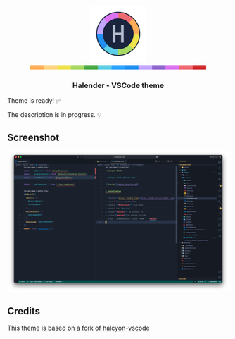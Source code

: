 <p align="center">
  <img src="../../assets/docs/halender-logo.svg" width="128" />
  <img src="../../assets/docs/palette-stripe.svg" width="400" />
</p>

<h3 align="center">
  Halender - VSCode theme
</h3>

Theme is ready! ✅

The description is in progress. 💡

## Screenshot

![Demo](./images/demo.png)

## Credits

This theme is based on a fork of [halcyon-vscode](https://github.com/bchiang7/halcyon-vscode/)
